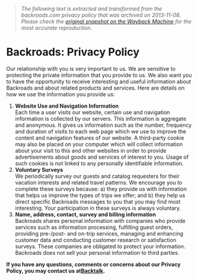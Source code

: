 > *The following text is extracted and transformed from the backroads.com privacy policy that was archived on 2013-11-08. Please check the [original snapshot on the Wayback Machine](https://web.archive.org/web/20131108183236id_/http%3A//www.backroads.com/privacy) for the most accurate reproduction.*

# Backroads: Privacy Policy

Our relationship with you is very important to us. We are sensitive to protecting the private information that you provide to us. We also want you to have the opportunity to receive interesting and useful information about Backroads and about related products and services. Here are details on how we use the information you provide us:

  1. **Website Use and Navigation Information**  
Each time a user visits our website, certain use and navigation information is collected by our servers. This information is aggregate and anonymous. It gives us information such as the number, frequency and duration of visits to each web page which we use to improve the content and navigation features of our website. A third-party cookie may also be placed on your computer which will collect information about your visit to this and other websites in order to provide advertisements about goods and services of interest to you. Usage of such cookies is not linked to any personally identifiable information.
  2. **Voluntary Surveys**  
We periodically survey our guests and catalog requesters for their vacation interests and related travel patterns. We encourage you to complete these surveys because: a) they provide us with information that helps us improve the types of trips we offer; and b) they help us direct specific Backroads messages to you that you may find most interesting. Your participation in these surveys is always voluntary.
  3. **Name, address, contact, survey and billing information**  
Backroads shares personal information with companies who provide services such as information processing, fulfilling guest orders, providing pre-/post- and on-trip services, managing and enhancing customer data and conducting customer research or satisfaction surveys. These companies are obligated to protect your information. Backroads does not sell your personal information to third parties. 



**If you have any questions, comments or concerns about our Privacy Policy, you may contact us at[Backtalk](https://web.archive.org/contact/).**
